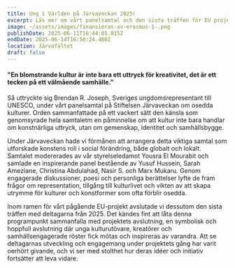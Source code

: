```yaml
---
title: Ung i Världen på Järvaveckan 2025!
excerpt: Läs mer om vårt panelsamtal och den sista träffen för EU projektet!
image: ~/assets/images/finansieras-av-erasmus-1-.png
publishDate: 2025-06-11T16:44:05.015Z
endDate: 2025-06-14T16:50:24.480Z
location: Järvafältet
draft: false
---
```

<!--StartFragment-->

#### **"En blomstrande kultur är inte bara ett uttryck för kreativitet, det är ett tecken på ett välmående samhälle.”**

 Så uttryckte sig Brendan R. Joseph, Sveriges ungdomsrepresentant till UNESCO, under vårt panelsamtal på Stiftelsen Järvaveckan om osedda kulturer. Orden sammanfattade på ett vackert sätt den känsla som genomsyrade hela samtaletm en påminnelse om att kultur inte bara handlar om konstnärliga uttryck, utan om gemenskap, identitet och samhällsbygge.

Under Järvaveckan hade vi förmånen att arrangera detta viktiga samtal som utforskade konstens roll i social förändring, både globalt och lokalt. Samtalet modererades av vår styrelseledamot Yousra El Mourabit och samlade en inspirerande panel bestående av Yusuf Hussein, Sarah Ameziane, Christina Abdulahad, Nasir S. och Marx Mukaru. Genom engagerade diskussioner, poesi och personliga berättelser lyfte de fram frågor om representation, tillgång till kulturlivet och vikten av att skapa utrymme för kulturer och konstformer som ofta förblir osedda.

Inom ramen för vårt pågående EU-projekt avslutade vi dessutom den sista träffen med deltagarna från 2025. Det kändes fint att låta denna programpunkt sammanfalla med projektets avslutning, en symbolisk och hoppfull avslutning där unga kulturutövare, kreatörer och samhällsengagerade röster fick mötas och inspireras av varandra. Att se deltagarnas utveckling och engagemang under projektets gång har varit oerhört givande, och vi ser med stolthet hur deras idéer och initiativ fortsätter att leva vidare.

<!--EndFragment-->